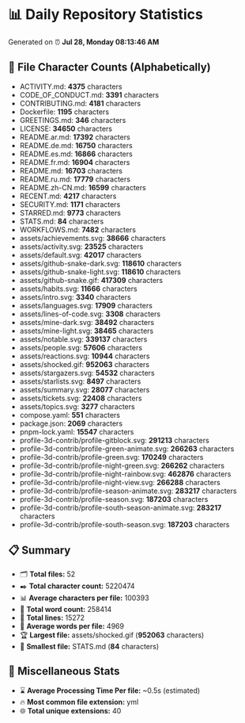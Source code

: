 # 📊 Daily Repository Statistics
Generated on ⏰ **Jul 28, Monday 08:13:46 AM**

## 📂 File Character Counts (Alphabetically)
- ACTIVITY.md: **4375** characters
- CODE_OF_CONDUCT.md: **3391** characters
- CONTRIBUTING.md: **4181** characters
- Dockerfile: **1195** characters
- GREETINGS.md: **346** characters
- LICENSE: **34650** characters
- README.ar.md: **17392** characters
- README.de.md: **16750** characters
- README.es.md: **16866** characters
- README.fr.md: **16904** characters
- README.md: **16703** characters
- README.ru.md: **17779** characters
- README.zh-CN.md: **16599** characters
- RECENT.md: **4217** characters
- SECURITY.md: **1171** characters
- STARRED.md: **9773** characters
- STATS.md: **84** characters
- WORKFLOWS.md: **7482** characters
- assets/achievements.svg: **38666** characters
- assets/activity.svg: **23525** characters
- assets/default.svg: **42017** characters
- assets/github-snake-dark.svg: **118610** characters
- assets/github-snake-light.svg: **118610** characters
- assets/github-snake.gif: **417309** characters
- assets/habits.svg: **11666** characters
- assets/intro.svg: **3340** characters
- assets/languages.svg: **17909** characters
- assets/lines-of-code.svg: **3308** characters
- assets/mine-dark.svg: **38492** characters
- assets/mine-light.svg: **38465** characters
- assets/notable.svg: **339137** characters
- assets/people.svg: **57606** characters
- assets/reactions.svg: **10944** characters
- assets/shocked.gif: **952063** characters
- assets/stargazers.svg: **54532** characters
- assets/starlists.svg: **8497** characters
- assets/summary.svg: **28077** characters
- assets/tickets.svg: **22408** characters
- assets/topics.svg: **3277** characters
- compose.yaml: **551** characters
- package.json: **2069** characters
- pnpm-lock.yaml: **15547** characters
- profile-3d-contrib/profile-gitblock.svg: **291213** characters
- profile-3d-contrib/profile-green-animate.svg: **266263** characters
- profile-3d-contrib/profile-green.svg: **170249** characters
- profile-3d-contrib/profile-night-green.svg: **266262** characters
- profile-3d-contrib/profile-night-rainbow.svg: **462876** characters
- profile-3d-contrib/profile-night-view.svg: **266288** characters
- profile-3d-contrib/profile-season-animate.svg: **283217** characters
- profile-3d-contrib/profile-season.svg: **187203** characters
- profile-3d-contrib/profile-south-season-animate.svg: **283217** characters
- profile-3d-contrib/profile-south-season.svg: **187203** characters

## 📋 Summary
- 🗂️ **Total files:** 52
- ✒️ **Total character count:** 5220474
- 📊 **Average characters per file:** 100393
- 📝 **Total word count:** 258414
- 🧾 **Total lines:** 15272
- 📐 **Average words per file:** 4969
- 🏆 **Largest file:** assets/shocked.gif (**952063** characters)
- 🥉 **Smallest file:** STATS.md (**84** characters)

## 🌟 Miscellaneous Stats
- ⌛ **Average Processing Time Per file:** ~0.5s (estimated)
- 🔥 **Most common file extension:** yml
- 🌐 **Total unique extensions:** 40
